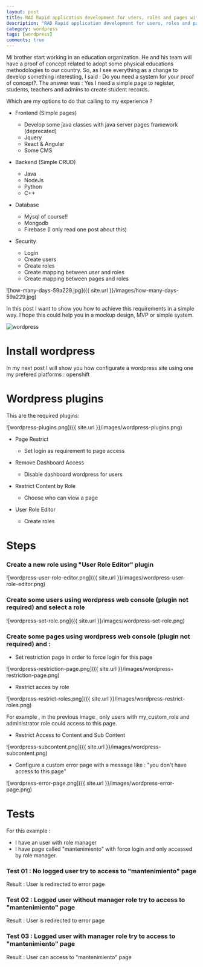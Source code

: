 ```yaml
---
layout: post
title: RAD Rapid application development for users, roles and pages with wordpress
description: "RAD Rapid application development for users, roles and pages with wordpress"
category: wordpress
tags: [wordpress]
comments: true  
---
```


Mi brother start working in an education organization. He and his team will have a proof of concept related to adopt some physical educations methodologies to our country. So, as I see everything as a change to develop something interesting, I said : Do you need a system for your proof of concept?. The answer was : Yes I need a simple page to register, students, teachers and admins to create student records.

Which are my options to do that calling to my experience ?

- Frontend (Simple pages)
  -  Develop some java classes with java server pages framework (deprecated)
  -  Jquery
  -  React & Angular
  -  Some CMS

- Backend (Simple CRUD)
  - Java
  - NodeJs
  - Python
  - C++

- Database
  - Mysql of course!!  
  - Mongodb  
  - Firebase (I only read one post about this)  

- Security
  - Login
  - Create users
  - Create roles
  - Create mapping between user and roles
  - Create mapping between pages and roles


![how-many-days-59a229.jpg]({{ site.url }}/images/how-many-days-59a229.jpg)

In this post I want to show you how to achieve this requirements in a simple way. I hope this could help you in a mockup design, MVP or simple system.

![wordpress](https://blogs.protegerse.com/wp-content/imagenes/wordpress.jpg)

# Install wordpress

In my next post I will show you how configurate a wordpress site using one my prefered platforms : openshift

# Wordpress plugins

This are the required plugins:

![wordpress-plugins.png]({{ site.url }}/images/wordpress-plugins.png)


- Page Restrict
  - Set login as requirement to page access

- Remove Dashboard Access
  - Disable dashboard wordpress for users

- Restrict Content by Role
  - Choose who can view a page

- User Role Editor
  - Create roles


# Steps

### Create a new role using "User Role Editor" plugin

![wordpress-user-role-editor.png]({{ site.url }}/images/wordpress-user-role-editor.png)

### Create some users using wordpress web console (plugin not required) and select a role

![wordpress-set-role.png]({{ site.url }}/images/wordpress-set-role.png)

### Create some pages using wordpress web console (plugin not required) and :

- Set restriction page in order to force login for this page

![wordpress-restriction-page.png]({{ site.url }}/images/wordpress-restriction-page.png)

- Restrict acces by role

![wordpress-restrict-roles.png]({{ site.url }}/images/wordpress-restrict-roles.png)

For example , in the previous image , only users with my_custom_role and administrator role could access to this page.

- Restrict Access to Content and Sub Content

![wordpress-subcontent.png]({{ site.url }}/images/wordpress-subcontent.png)

- Configure a custom error page with a message like : "you don't have access to this page"

![wordpress-error-page.png]({{ site.url }}/images/wordpress-error-page.png)

# Tests

For this example :

- I have an user with role manager
- I have page called "mantenimiento" with force login and only accessed by role manager.

### Test 01 : No logged user try to access to "mantenimiento" page

Result : User is redirected to error page

### Test 02 : Logged user without manager role try to access to "mantenimiento" page

Result : User is redirected to error page

### Test 03 : Logged user with manager role try to access to "mantenimiento" page

Result : User can access to "mantenimiento" page
